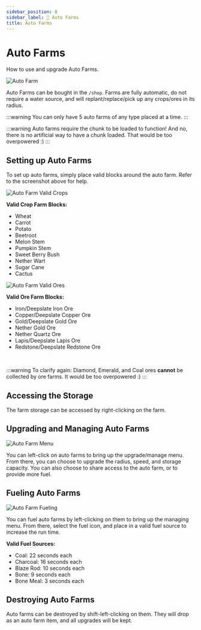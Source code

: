 ```yaml
---
sidebar_position: 8
sidebar_label: 🌾 Auto Farms
title: Auto Farms
---
```


# Auto Farms
How to use and upgrade Auto Farms.

![Auto Farm](./img/auto-farm.png)

Auto Farms can be bought in the `/shop`. Farms are fully automatic, do not require a water source, and will replant/replace/pick up any crops/ores in its radius.

:::warning
You can only have 5 auto farms of any type placed at a time.
:::

:::warning
Auto farms require the chunk to be loaded to function! And no, there is no artificial way to have a chunk loaded. That would be too overpowered :)
:::

## Setting up Auto Farms
To set up auto farms, simply place valid blocks around the auto farm. Refer to the screenshot above for help.  <br />

![Auto Farm Valid Crops](./img/auto-farm-valid-crops.png)

**Valid Crop Farm Blocks:**
- Wheat <br />
- Carrot <br />
- Potato <br />
- Beetroot <br />
- Melon Stem <br />
- Pumpkin Stem <br />
- Sweet Berry Bush <br />
- Nether Wart <br />
- Sugar Cane <br />
- Cactus <br />

![Auto Farm Valid Ores](./img/auto-farm-valid-ores.png)

**Valid Ore Farm Blocks:** <br />
- Iron/Deepslate Iron Ore <br />
- Copper/Deepslate Copper Ore <br />
- Gold/Deepslate Gold Ore <br />
- Nether Gold Ore <br />
- Nether Quartz Ore <br />
- Lapis/Deepslate Lapis Ore <br />
- Redstone/Deepslate Redstone Ore <br />
 <br />

:::warning
To clarify again: Diamond, Emerald, and Coal ores **cannot** be collected by ore farms. It would be too overpowered :)
:::

## Accessing the Storage
The farm storage can be accessed by right-clicking on the farm.

## Upgrading and Managing Auto Farms
![Auto Farm Menu](./img/auto-farm-menu.png)

You can left-click on auto farms to bring up the upgrade/manage menu. From there, you can choose to upgrade the radius, speed, and storage capacity. You can also choose to share access to the auto farm, or to provide more fuel.

## Fueling Auto Farms
![Auto Farm Fueling](./img/auto-farm-fueling.png)

You can fuel auto farms by left-clicking on them to bring up the managing menu. From there, select the fuel icon, and place in a valid fuel source to increase the run time. <br />

**Valid Fuel Sources:** <br />
- Coal: 22 seconds each <br />
- Charcoal: 16 seconds each <br />
- Blaze Rod: 10 seconds each <br />
- Bone: 9 seconds each <br />
- Bone Meal: 3 seconds each <br />

## Destroying Auto Farms
Auto farms can be destroyed by shift-left-clicking on them. They will drop as an auto farm item, and all upgrades will be kept.